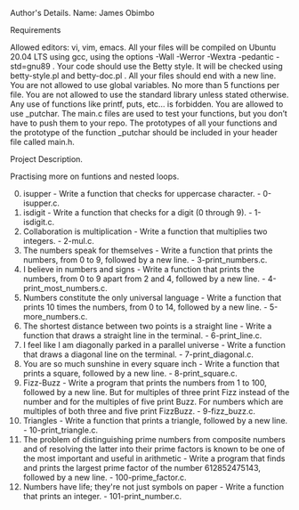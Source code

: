 Author's Details.
Name: James Obimbo

Requirements

Allowed editors: vi, vim, emacs.
All your files will be compiled on Ubuntu 20.04 LTS using gcc, using the options -Wall -Werror -Wextra -pedantic -std=gnu89 .
Your code should use the Betty style. It will be checked using betty-style.pl and betty-doc.pl .
All your files should end with a new line.
You are not allowed to use global variables.
No more than 5 functions per file.
You are not allowed to use the standard library unless stated otherwise. Any use of functions like printf, puts, etc… is forbidden.
You are allowed to use _putchar.
The main.c files are used to test your functions, but you don’t have to push them to your repo.
The prototypes of all your functions and the prototype of the function _putchar should be included in your header file called main.h.

Project Description.

Practising more on funtions and nested loops.

0. isupper - Write a function that checks for uppercase character. - 0-isupper.c.
1. isdigit - Write a function that checks for a digit (0 through 9). - 1-isdigit.c.
2. Collaboration is multiplication - Write a function that multiplies two integers. - 2-mul.c.
3. The numbers speak for themselves - Write a function that prints the numbers, from 0 to 9, followed by a new line. - 3-print_numbers.c.
4. I believe in numbers and signs - Write a function that prints the numbers, from 0 to 9 apart from 2 and 4, followed by a new line. - 4-print_most_numbers.c.
5. Numbers constitute the only universal language - Write a function that prints 10 times the numbers, from 0 to 14, followed by a new line. - 5-more_numbers.c.
6. The shortest distance between two points is a straight line - Write a function that draws a straight line in the terminal. - 6-print_line.c.
7. I feel like I am diagonally parked in a parallel universe - Write a function that draws a diagonal line on the terminal. - 7-print_diagonal.c.
8. You are so much sunshine in every square inch - Write a function that prints a square, followed by a new line. - 8-print_square.c.
9. Fizz-Buzz - Write a program that prints the numbers from 1 to 100, followed by a new line. But for multiples of three print Fizz instead of the number and for the multiples of five print Buzz. For numbers which are multiples of both three and five print FizzBuzz. - 9-fizz_buzz.c.
10. Triangles - Write a function that prints a triangle, followed by a new line. - 10-print_triangle.c.
11. The problem of distinguishing prime numbers from composite numbers and of resolving the latter into their prime factors is known to be one of the most important and useful in arithmetic - Write a program that finds and prints the largest prime factor of the number 612852475143, followed by a new line. - 100-prime_factor.c.
12. Numbers have life; they're not just symbols on paper - Write a function that prints an integer. - 101-print_number.c.
